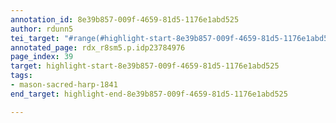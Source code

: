 ```yaml
---
annotation_id: 8e39b857-009f-4659-81d5-1176e1abd525
author: rdunn5
tei_target: "#range(#highlight-start-8e39b857-009f-4659-81d5-1176e1abd525, #highlight-end-8e39b857-009f-4659-81d5-1176e1abd525)"
annotated_page: rdx_r8sm5.p.idp23784976
page_index: 39
target: highlight-start-8e39b857-009f-4659-81d5-1176e1abd525
tags:
- mason-sacred-harp-1841
end_target: highlight-end-8e39b857-009f-4659-81d5-1176e1abd525

---
```

